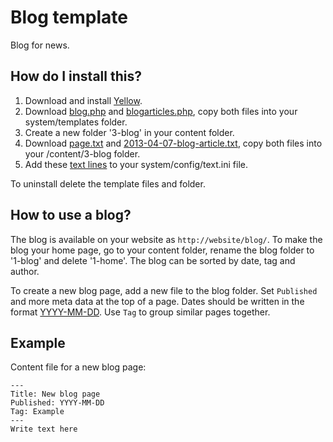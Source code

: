 Blog template
=============
Blog for news.

How do I install this?
----------------------
1. Download and install [Yellow](https://github.com/markseu/yellowcms/).  
2. Download [blog.php](blog.php?raw=true) and [blogarticles.php](blogarticles.php?raw=true), copy both files into your system/templates folder.  
3. Create a new folder '3-blog' in your content folder.
4. Download [page.txt](page.txt?raw=true) and [2013-04-07-blog-article.txt](2013-04-07-blog-article.txt?raw=true), copy both files into your /content/3-blog folder.
5. Add these [text lines](text.ini?raw=true) to your system/config/text.ini file.

To uninstall delete the template files and folder.

How to use a blog?
------------------
The blog is available on your website as `http://website/blog/`. To make the blog your home page, go to your content folder, rename the blog folder to '1-blog' and delete '1-home'. The blog can be sorted by date, tag and author. 

To create a new blog page, add a new file to the blog folder. Set `Published` and more meta data at the top of a page. Dates should be written in the format [YYYY-MM-DD](http://en.wikipedia.org/wiki/ISO_8601). Use `Tag` to group similar pages together.

Example
-------
Content file for a new blog page:

    ---
    Title: New blog page
    Published: YYYY-MM-DD
    Tag: Example
    ---
    Write text here